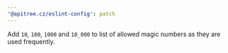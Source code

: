 ```yaml
---
'@apitree.cz/eslint-config': patch
---
```


Add `10`, `100`, `1000` and `10_000` to list of allowed magic numbers as they are used frequently.
